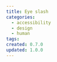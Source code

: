 ```yaml
---
title: Eye slash
categories:
  - accessibility
  - design
  - human
tags:
created: 0.7.0
updated: 1.0.0
---
```

